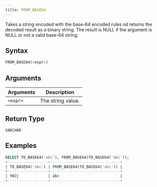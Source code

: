 ```yaml
---
title: FROM_BASE64
---
```


Takes a string encoded with the base-64 encoded rules nd returns the decoded result as a binary string.
The result is NULL if the argument is NULL or not a valid base-64 string.

## Syntax

```sql
FROM_BASE64(<expr>)
```

## Arguments

| Arguments | Description       |
|-----------|-------------------|
| `<expr>`  | The string value. |

## Return Type

`VARCHAR`

## Examples

```sql
SELECT TO_BASE64('abc'), FROM_BASE64(TO_BASE64('abc'));
+------------------+-------------------------------+
| TO_BASE64('abc') | FROM_BASE64(TO_BASE64('abc')) |
+------------------+-------------------------------+
| YWJj             | abc                           |
+------------------+-------------------------------+
```
